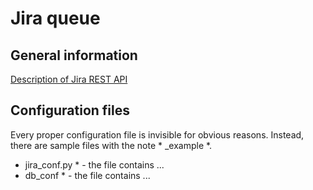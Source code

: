 # Jira queue
## General information
[Description of Jira REST API](https://developer.atlassian.com/cloud/jira/platform/rest/v3/api-group-issues/)
## Configuration files
Every proper configuration file is invisible for obvious reasons.
Instead, there are sample files with the note * _example *.
* jira_conf.py * - the file contains ...
* db_conf * - the file contains ...